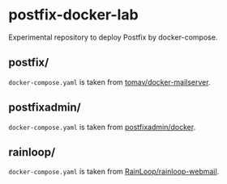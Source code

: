 # postfix-docker-lab

Experimental repository to deploy Postfix by docker-compose.

## postfix/

`docker-compose.yaml` is taken from [tomav/docker-mailserver](https://github.com/tomav/docker-mailserver).

## postfixadmin/

`docker-compose.yaml` is taken from [postfixadmin/docker](https://github.com/postfixadmin/docker).

## rainloop/

`docker-compose.yaml` is taken from [RainLoop/rainloop-webmail](https://github.com/RainLoop/rainloop-webmail).
